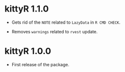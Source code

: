 # kittyR 1.1.0

- Gets rid of the `NOTE` related to `LazyData` in `R CMD CHECK`.

- Removes `warnings` related to `rvest` update.

# kittyR 1.0.0

- First release of the package.

